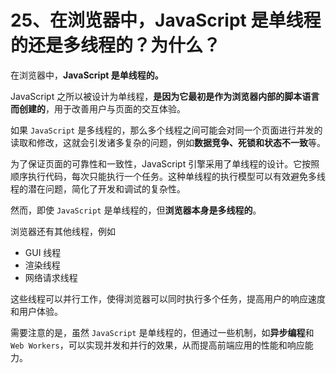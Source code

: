 # 25、在浏览器中，JavaScript 是单线程的还是多线程的？为什么？

在浏览器中，**JavaScript 是单线程的。**

JavaScript 之所以被设计为单线程，**是因为它最初是作为浏览器内部的脚本语言而创建的**，用于改善用户与页面的交互体验。

如果 `JavaScript` 是多线程的，那么多个线程之间可能会对同一个页面进行并发的读取和修改，这就会引发诸多复杂的问题，例如**数据竞争、死锁和状态不一致**等。

为了保证页面的可靠性和一致性，JavaScript 引擎采用了单线程的设计。它按照顺序执行代码，每次只能执行一个任务。这种单线程的执行模型可以有效避免多线程的潜在问题，简化了开发和调试的复杂性。

然而，即使 `JavaScript` 是单线程的，但**浏览器本身是多线程的**。

浏览器还有其他线程，例如

- GUI 线程
- 渲染线程
- 网络请求线程

这些线程可以并行工作，使得浏览器可以同时执行多个任务，提高用户的响应速度和用户体验。

需要注意的是，虽然 `JavaScript` 是单线程的，但通过一些机制，如**异步编程**和 `Web Workers`，可以实现并发和并行的效果，从而提高前端应用的性能和响应能力。
